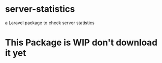 # server-statistics
a Laravel package to check server statistics

# This Package is WIP don't download it yet
